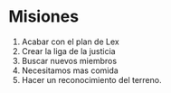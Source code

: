 # Misiones

1. Acabar con el plan de Lex
2. Crear la liga de la justicia
3. Buscar nuevos miembros
4. Necesitamos mas comida
5. Hacer un reconocimiento del terreno.
